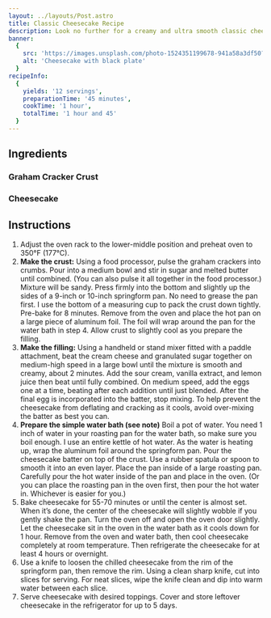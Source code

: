 ```yaml
---
layout: ../layouts/Post.astro
title: Classic Cheesecake Recipe
description: Look no further for a creamy and ultra smooth classic cheesecake recipe! Paired with a buttery graham cracker crust, no one can deny its simple decadence. For the best results, bake in a water bath.
banner:
  {
    src: 'https://images.unsplash.com/photo-1524351199678-941a58a3df50?ixlib=rb-1.2.1&ixid=MnwxMjA3fDB8MHxwaG90by1wYWdlfHx8fGVufDB8fHx8&auto=format&fit=crop&w=1171&q=80',
    alt: 'Cheesecake with black plate'
  }
recipeInfo:
  {
    yields: '12 servings',
    preparationTime: '45 minutes',
    cookTime: '1 hour',
    totalTime: '1 hour and 45'
  }
---
```


## Ingredients

### Graham Cracker Crust

### Cheesecake

## Instructions

1. Adjust the oven rack to the lower-middle position and preheat oven to 350°F (177°C).
2. **Make the crust:** Using a food processor, pulse the graham crackers into crumbs. Pour into a medium bowl and stir in sugar and melted butter until combined. (You can also pulse it all together in the food processor.) Mixture will be sandy. Press firmly into the bottom and slightly up the sides of a 9-inch or 10-inch springform pan. No need to grease the pan first. I use the bottom of a measuring cup to pack the crust down tightly. Pre-bake for 8 minutes. Remove from the oven and place the hot pan on a large piece of aluminum foil. The foil will wrap around the pan for the water bath in step 4. Allow crust to slightly cool as you prepare the filling.
3. **Make the filling:** Using a handheld or stand mixer fitted with a paddle attachment, beat the cream cheese and granulated sugar together on medium-high speed in a large bowl until the mixture is smooth and creamy, about 2 minutes. Add the sour cream, vanilla extract, and lemon juice then beat until fully combined. On medium speed, add the eggs one at a time, beating after each addition until just blended. After the final egg is incorporated into the batter, stop mixing. To help prevent the cheesecake from deflating and cracking as it cools, avoid over-mixing the batter as best you can.
4. **Prepare the simple water bath (see note)** Boil a pot of water. You need 1 inch of water in your roasting pan for the water bath, so make sure you boil enough. I use an entire kettle of hot water. As the water is heating up, wrap the aluminum foil around the springform pan. Pour the cheesecake batter on top of the crust. Use a rubber spatula or spoon to smooth it into an even layer. Place the pan inside of a large roasting pan. Carefully pour the hot water inside of the pan and place in the oven. (Or you can place the roasting pan in the oven first, then pour the hot water in. Whichever is easier for you.)
5. Bake cheesecake for 55-70 minutes or until the center is almost set. When it’s done, the center of the cheesecake will slightly wobble if you gently shake the pan. Turn the oven off and open the oven door slightly. Let the cheesecake sit in the oven in the water bath as it cools down for 1 hour. Remove from the oven and water bath, then cool cheesecake completely at room temperature. Then refrigerate the cheesecake for at least 4 hours or overnight.
6. Use a knife to loosen the chilled cheesecake from the rim of the springform pan, then remove the rim. Using a clean sharp knife, cut into slices for serving. For neat slices, wipe the knife clean and dip into warm water between each slice.
7. Serve cheesecake with desired toppings. Cover and store leftover cheesecake in the refrigerator for up to 5 days.
